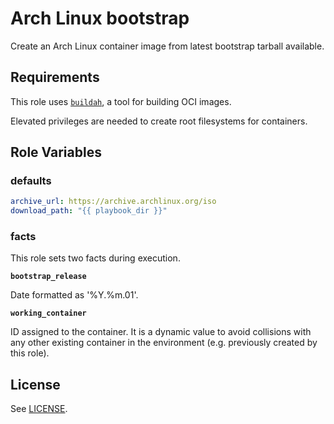Arch Linux bootstrap
====================

Create an Arch Linux container image from latest bootstrap tarball available.

Requirements
------------

This role uses [`buildah`](https://github.com/containers/buildah/blob/master/install.md), a tool for building OCI images.

Elevated privileges are needed to create root filesystems for containers.

Role Variables
--------------

### defaults

```yaml
archive_url: https://archive.archlinux.org/iso
download_path: "{{ playbook_dir }}"
```

### facts
This role sets two facts during execution.

**`bootstrap_release`**

Date formatted as '%Y.%m.01'.

**`working_container`**

ID assigned to the container. It is a dynamic value to avoid collisions with any other existing container in the environment (e.g. previously created by this role).

License
-------

See [LICENSE](https://github.com/miquecg/elixir-ide/blob/master/LICENSE).
